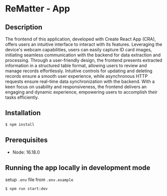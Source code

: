 # ReMatter - App

## Description

The frontend of this application, developed with Create React App (CRA), offers users an intuitive interface to interact with its features. Leveraging the device's webcam capabilities, users can easily capture ID card images, initiating seamless communication with the backend for data extraction and processing. Through a user-friendly design, the frontend presents extracted information in a structured table format, allowing users to review and manage records effortlessly. Intuitive controls for updating and deleting records ensure a smooth user experience, while asynchronous HTTP requests ensure real-time data synchronization with the backend. With a keen focus on usability and responsiveness, the frontend delivers an engaging and dynamic experience, empowering users to accomplish their tasks efficiently.

## Installation

```bash
$ npm install
```

## Prerequisites

- Node: 16.18.0

## Running the app locally in development mode

setup `.env` file from `.env.example`

```
$ npm run start:dev
```
